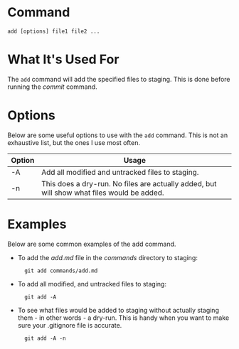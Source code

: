 
# Command

    add [options] file1 file2 ...

# What It's Used For

The `add` command will add the specified files to staging. This is done before running the *commit* command.

# Options

Below are some useful options to use with the `add` command. This is not an exhaustive list, but the ones I use most often.

| Option | Usage | 
| ---- | -----|
| -A | Add all modified and untracked files to staging. |
| -n | This does a dry-run. No files are actually added, but will show what files would be added.

# Examples

Below are some common examples of the add command.

- To add the *add.md* file in the *commands* directory to staging:

        git add commands/add.md

- To add all modified, and untracked files to staging:

        git add -A

- To see what files would be added to staging without actually staging them - in other words - a dry-run. This is handy when you want to make sure your .gitignore file is accurate.

        git add -A -n
    

